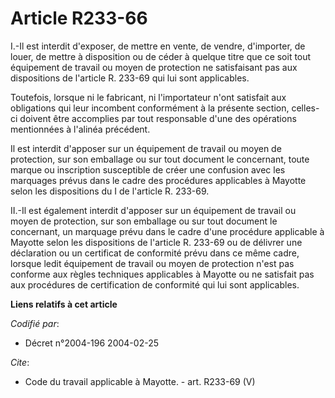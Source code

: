# Article R233-66

I.-Il est interdit d'exposer, de mettre en vente, de vendre, d'importer, de louer, de mettre à disposition ou de céder à
quelque titre que ce soit tout équipement de travail ou moyen de protection ne satisfaisant pas aux dispositions de l'article
R. 233-69 qui lui sont applicables. 

Toutefois, lorsque ni le fabricant, ni l'importateur n'ont satisfait aux obligations qui leur incombent conformément à la
présente section, celles-ci doivent être accomplies par tout responsable d'une des opérations mentionnées à l'alinéa
précédent. 

Il est interdit d'apposer sur un équipement de travail ou moyen de protection, sur son emballage ou sur tout document le
concernant, toute marque ou inscription susceptible de créer une confusion avec les marquages prévus dans le cadre des
procédures applicables à Mayotte selon les dispositions du I de l'article R. 233-69. 

II.-Il est également interdit d'apposer sur un équipement de travail ou moyen de protection, sur son emballage ou sur tout
document le concernant, un marquage prévu dans le cadre d'une procédure applicable à Mayotte selon les dispositions de
l'article R. 233-69 ou de délivrer une déclaration ou un certificat de conformité prévu dans ce même cadre, lorsque ledit
équipement de travail ou moyen de protection n'est pas conforme aux règles techniques applicables à Mayotte ou ne satisfait
pas aux procédures de certification de conformité qui lui sont applicables.

**Liens relatifs à cet article**

_Codifié par_:

  - Décret n°2004-196 2004-02-25

_Cite_:

  - Code du travail applicable à Mayotte. - art. R233-69 (V)
